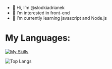 - 👋 Hi, I’m @slodkiadrianek
- 👀 I’m interested in front-end
- 🌱 I’m currently learning javascript and Node.js
# My Languages:
  
[![My Skills](https://skillicons.dev/icons?i=js,html,css,nodejs,express)](https://skillicons.dev)

![Top Langs](https://github-readme-stats.vercel.app/api/top-langs/?username=slodkiadrianek&hide_progress=false&&theme=dark)

<!---
slodkiadrianek/slodkiadrianek is a ✨ special ✨ repository because its `README.md` (this file) appears on your GitHub profile.
You can click the Preview link to take a look at your changes.
--->
